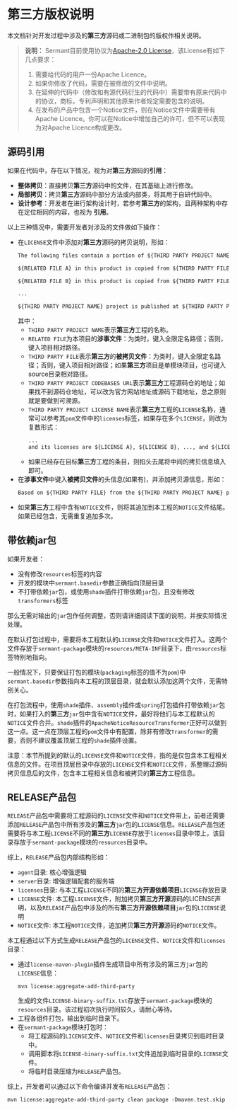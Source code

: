 # 第三方版权说明

本文档针对开发过程中涉及的**第三方**源码或二进制包的版权作相关说明。

> **说明：** 
> Sermant目前使用协议为[Apache-2.0 License](http://www.apache.org/licenses/LICENSE-2.0.html)，该License有如下几点要求：
> 1. 需要给代码的用户一份Apache Licence。
> 2. 如果你修改了代码，需要在被修改的文件中说明。
> 3. 在延伸的代码中（修改和有源代码衍生的代码中）需要带有原来代码中的协议，商标，专利声明和其他原来作者规定需要包含的说明。
> 4. 在发布的产品中包含一个Notice文件，则在Notice文件中需要带有Apache Licence。你可以在Notice中增加自己的许可，但不可以表现为对Apache Licence构成更改。

## 源码引用

如果在代码中，存在以下情况，视为对**第三方**源码的**引用**：

- **整体拷贝**：直接拷贝**第三方**源码中的文件，在其基础上进行修改。
- **局部拷贝**：拷贝**第三方**源码中部分方法或内部类，将其用于自研代码中。
- **设计参考**：开发者在进行架构设计时，若参考**第三方**的架构，且两种架构中存在定位相同的内容，也视为 **引用**。

以上三种情况中，需要开发者对涉及的文件做如下操作：

- 在`LICENSE`文件中添加对**第三方**源码的拷贝说明，形如：
  ```txt
  The following files contain a portion of ${THIRD PARTY PROJECT NAME} project.
  
  ${RELATED FILE A} in this product is copied from ${THIRD PARTY FILE A} of ${THIRD PARTY PROJECT NAME} project.
  
  ${RELATED FILE B} in this product is copied from ${THIRD PARTY FILE B} of ${THIRD PARTY PROJECT NAME} project.
  
  ...
  
  ${THIRD PARTY PROJECT NAME} project is published at ${THIRD PARTY PROJECT CODEBASES URL} and its license is ${THIRD PARTY PROJECT LICENSE NAME}.
  ```
  其中：
  - `THIRD PARTY PROJECT NAME`表示**第三方**工程的名称。
  - `RELATED FILE`为本项目的**涉事文件**：为类时，键入全限定名路径；否则，键入项目相对路径。
  - `THIRD PARTY FILE`表示**第三方**的**被拷贝文件**：为类时，键入全限定名路径；否则，键入项目相对路径；如果**第三方**项目是单模块项目，也可键入source目录相对路径。
  - `THIRD PARTY PROJECT CODEBASES URL`表示**第三方**工程源码仓的地址；如果找不到源码仓地址，可以改为官方网站地址或源码下载地址，总之原则就是要做到可溯源。
  - `THIRD PARTY PROJECT LICENSE NAME`表示**第三方**工程的`LICENSE`名称，通常可以参考其`pom`文件中的`licenses`标签，如果存在多个`LICENSE`，则改为复数形式：
    ```txt
    ...
    and its licenses are ${LICENSE A}, ${LICENSE B}, ..., and ${LICENSE C}.
    ```
  - 如果已经存在目标**第三方**工程的条目，则掐头去尾将中间的拷贝信息填入即可。
- 在**涉事文件**中键入**被拷贝文件**的头信息(如果有)，并添加拷贝源信息，形如：
  ```txt
  Based on ${THIRD PARTY FILE} from the ${THIRD PARTY PROJECT NAME} project.
  ```
- 如果**第三方**工程中含有`NOTICE`文件，则将其追加到本工程的`NOTICE`文件结尾。如果已经包含，无需重复追加多次。

## 带依赖jar包

如果开发者：

- 没有修改`resources`标签的内容
- 开发的模块中`sermant.basedir`参数正确指向顶层目录
- 不打带依赖`jar`包，或使用`shade`插件打带依赖`jar`包，且没有修改`transformers`标签

那么无需对输出的`jar`包作任何调整，否则请详细阅读下面的说明，并按实际情况处理。

在默认打包过程中，需要将本工程默认的`LICENSE`文件和`NOTICE`文件打入。这两个文件存放于`sermant-package`模块的`resources/META-INF`目录下，由`resources`标签特别地指向。

一般情况下，只要保证打包的模块(`packaging`标签的值不为`pom`)中`sermant.basedir`参数指向本工程的顶层目录，就会默认添加这两个文件，无需特别关心。

在打包流程中，使用`shade`插件、`assembly`插件或`spring`打包插件打带依赖`jar`包时，如果打入的**第三方**`jar`包中含有`NOTICE`文件，最好将他们与本工程默认的`NOTICE`文件合并。`shade`插件的`ApacheNoticeResourceTransformer`正好可以做到这一点。这一点在顶层工程的`pom`文件中有配置，除非有修改`Transformer`的需要，否则不建议覆盖顶层工程的`shade`插件设置。

注意：本节所提到的默认的`LICENSE`文件和`NOTICE`文件，指的是仅包含本工程相关信息的文件。在项目顶层目录中存放的`LICENSE`文件和`NOTICE`文件，系整理过源码拷贝信息后的文件，包含本工程相关信息和被拷贝的**第三方**工程信息。

## RELEASE产品包

`RELEASE`产品包中需要将工程源码的`LICENSE`文件和`NOTICE`文件带上，前者还需要添加`RELEASE`产品包中所有涉及的**第三方**`jar`包的`LICENSE`信息。`RELEASE`产品包还需要将与本工程`LICENSE`不同的**第三方**`LICENSE`存放于`licenses`目录中带上，该目录存放于`sermant-package`模块的`resources`目录中。

综上，`RELEASE`产品包内部结构形如：
- `agent`目录: 核心增强逻辑
- `server`目录: 增强逻辑配套的服务端
- `licenses`目录: 与本工程`LICENSE`不同的**第三方开源依赖项目**`LICENSE`存放目录
- `LICENSE`文件: 本工程`LICENSE`文件，附加拷贝**第三方开源**源码的LICENSE声明，以及`RELEASE`产品包中涉及的所有**第三方开源依赖项目**`jar`包的`LICENSE`说明
- `NOTICE`文件: 本工程`NOTICE`文件，追加拷贝**第三方开源**源码的`NOTICE`文件。

本工程通过以下方式生成`RELEASE`产品包的`LICENSE`文件、`NOTICE`文件和`licenses`目录：
- 通过`license-maven-plugin`插件生成项目中所有涉及的第三方`jar`包的`LICENSE`信息：
  ```shell
  mvn license:aggregate-add-third-party
  ```
  生成的文件`LICENSE-binary-suffix.txt`存放于`sermant-package`模块的`resources`目录。该过程初次执行时间较久，请耐心等待。
- 工程各组件打包，输出到临时目录下。
- 在`sermant-package`模块打包时：
  - 将工程源码的`LICENSE`文件、`NOTICE`文件和`licenses`目录拷贝到临时目录中。
  - 调用脚本将`LICENSE-binary-suffix.txt`文件追加到临时目录的`LICENSE`文件。
  - 将临时目录压缩为`RELEASE`产品包。

综上，开发者可以通过以下命令编译并发布`RELEASE`产品包：
```shell
mvn license:aggregate-add-third-party clean package -Dmaven.test.skip
```